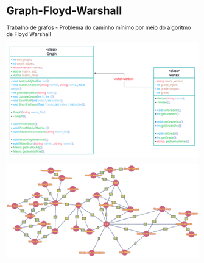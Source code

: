 # Graph-Floyd-Warshall
Trabalho de grafos - Problema do caminho mínimo por meio do algoritmo de Floyd Warshall

![DiagramaClasse](assets/diagrama.png "diagramaclasses")

![Graph](assets/graph.png "graph")